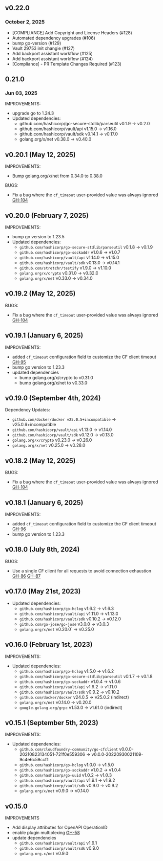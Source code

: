 ## v0.22.0
### October 2, 2025

* [COMPLIANCE] Add Copyright and License Headers (#128)
* Automated dependency upgrades (#106)
* bump go-version (#129)
* Vault 29753 init changie (#127)
* Add backport assistant workflow (#125)
* Add backport assistant workflow (#124)
* [Compliance] - PR Template Changes Required (#123)

## 0.21.0
### Jun 03, 2025

IMPROVEMENTS:
* upgrade go to 1.24.3
* Updated dependencies: 
   * github.com/hashicorp/go-secure-stdlib/parseutil v0.1.9 -> v0.2.0
   * github.com/hashicorp/vault/api v1.15.0 -> v1.16.0
   * github.com/hashicorp/vault/sdk v0.14.1 -> v0.17.0
   * golang.org/x/net v0.38.0 -> v0.40.0 
## v0.20.1 (May 12, 2025)

IMPROVEMENTS:

* Bump golang.org/x/net from 0.34.0 to 0.38.0

BUGS:

* Fix a bug where the `cf_timeout` user-provided value was always ignored [GH-104](https://github.com/hashicorp/vault-plugin-auth-cf/pull/104)

## v0.20.0 (February 7, 2025)

IMPROVEMENTS:

* bump go version to 1.23.5
* Updated dependencies:
   * `github.com/hashicorp/go-secure-stdlib/parseutil` v0.1.8 -> v0.1.9
   * `github.com/hashicorp/go-sockaddr` v1.0.6 -> v1.0.7
   * `github.com/hashicorp/vault/api` v1.14.0 -> v1.15.0
   * `github.com/hashicorp/vault/sdk` v0.13.0 -> v0.14.1
   * `github.com/stretchr/testify` v1.9.0 -> v1.10.0
   * `golang.org/x/crypto` v0.31.0 -> v0.32.0
   * `golang.org/x/net` v0.33.0 -> v0.34.0

## v0.19.2 (May 12, 2025)

BUGS:

* Fix a bug where the `cf_timeout` user-provided value was always ignored [GH-104](https://github.com/hashicorp/vault-plugin-auth-cf/pull/104)

## v0.19.1 (January 6, 2025)

IMPROVEMENTS:

* added `cf_timeout` configuration field to customize the CF client timeout [GH-95](https://github.com/hashicorp/vault-plugin-auth-cf/pull/95)
* bump go version to 1.23.3
* updated dependencies
  * bump golang.org/x/crypto to v0.31.0
  * bump golang.org/x/net to v0.33.0

## v0.19.0 (September 4th, 2024)

Dependency Updates:
* `github.com/docker/docker v25.0.5+incompatible` -> v25.0.6+incompatible
* `github.com/hashicorp/vault/api` v1.13.0 -> v1.14.0
* `github.com/hashicorp/vault/sdk` v0.12.0 -> v0.13.0
* `golang.org/x/crypto` v0.23.0 -> v0.26.0
* `golang.org/x/net` v0.25.0 -> v0.28.0

## v0.18.2 (May 12, 2025)

BUGS:

* Fix a bug where the `cf_timeout` user-provided value was always ignored [GH-104](https://github.com/hashicorp/vault-plugin-auth-cf/pull/104)

## v0.18.1 (January 6, 2025)

IMPROVEMENTS:

* added `cf_timeout` configuration field to customize the CF client timeout [GH-96](https://github.com/hashicorp/vault-plugin-auth-cf/pull/96)
* bump go version to 1.23.3

## v0.18.0 (July 8th, 2024)

BUGS:
* Use a single CF client for all requests to avoid connection exhaustion [GH-86](https://github.com/hashicorp/vault-plugin-auth-cf/pull/86) [GH-87](https://github.com/hashicorp/vault-plugin-auth-cf/pull/87)


## v0.17.0 (May 21st, 2023)

* Updated dependencies:
   * `github.com/hashicorp/go-hclog` v1.6.2 -> v1.6.3
   * `github.com/hashicorp/vault/api` v1.11.0 -> v1.13.0
   * `github.com/hashicorp/vault/sdk` v0.10.2 -> v0.12.0
   * `github.com/go-jose/go-jose` v3.0.0 -> v3.0.3
   * `golang.org/x/net` v0.20.0` -> v0.25.0

## v0.16.0 (February 1st, 2023)

IMPROVEMENTS:

* Updated dependencies:
   * `github.com/hashicorp/go-hclog` v1.5.0 -> v1.6.2
   * `github.com/hashicorp/go-secure-stdlib/parseutil` v0.1.7 -> v0.1.8
   * `github.com/hashicorp/go-sockaddr` v1.0.4 -> v1.0.6
   * `github.com/hashicorp/vault/api` v1.9.2 -> v1.11.0
   * `github.com/hashicorp/vault/sdk` v0.9.2 -> v0.10.2
   * `github.com/docker/docker` v24.0.5 -> v25.0.2 (indirect)
   * `golang.org/x/net` v0.14.0 -> v0.20.0
   * `google.golang.org/grpc` v1.53.0 -> v1.61.0 (indirect)

## v0.15.1 (September 5th, 2023)

IMPROVEMENTS:

* Updated dependencies:
   * `github.com/cloudfoundry-community/go-cfclient` v0.0.0-20210823134051-721f0e559306 -> v0.0.0-20220930021109-9c4e6c59ccf1
   * `github.com/hashicorp/go-hclog` v1.0.0 -> v1.5.0
   * `github.com/hashicorp/go-sockaddr` v1.0.2 -> v1.0.4
   * `github.com/hashicorp/go-uuid` v1.0.2 -> v1.0.3
   * `github.com/hashicorp/vault/api` v1.9.1 -> v1.9.2
   * `github.com/hashicorp/vault/sdk` v0.9.0 -> v0.9.2
   * `golang.org/x/net` v0.9.0 -> v0.14.0

## v0.15.0
IMPROVEMENTS

* Add display attributes for OpenAPI OperationID
* enable plugin multiplexing [GH-58](https://github.com/hashicorp/vault-plugin-auth-cf/pull/58)
* update dependencies
  * `github.com/hashicorp/vault/api` v1.9.1
  * `github.com/hashicorp/vault/sdk` v0.9.0
  * `golang.org.x/net` v0.9.0
